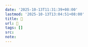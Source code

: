 ```yaml
---
date: '2025-10-13T11:31:39+08:00'
lastmod: '2025-10-13T13:04:51+08:00'
title: 󰪍
url: 󰪍
tags: []
src:
note:
---
```

